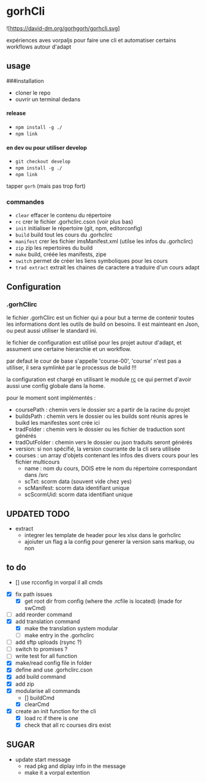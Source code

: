 # gorhCli

![https://david-dm.org/gorhgorh/gorhcli.svg]

expériences aves vorpaljs pour faire une cli et automatiser certains workflows autour d'adapt

## usage 

###installation

- cloner le repo
- ouvrir un terminal dedans

#### release

- ```npm install -g ./```
- ```npm link```


#### en dev ou pour utiliser develop

- ```git checkout develop```
- ```npm install -g ./```
- ```npm link```

tapper ```gorh``` (mais pas trop fort)

### commandes

- ```clear``` effacer le contenu du répertoire
- ```rc``` crer le fichier .gorhclirc.cson (voir plus bas)
- ```init``` initialiser le répertoire (git, npm, editorconfig)
- ```build``` build tout les cours du .gorhclirc
- ```manifest``` crer les fichier imsManifest.xml (utilse les infos du .gorhclirc)
- ```zip``` zip les repertoires du build
- ```make``` build, créée les manifests, zipe
- ```switch``` permet de créer les liens symboliques pour les cours
- ```trad extract``` extrait les chaines de caractere a traduire d'un cours adapt


## Configuration

### .gorhClirc

le fichier .gorhClirc est un fichier qui a pour but a terme de contenir toutes les informations dont les outils de build on besoins. 
Il est mainteant en Json, ou peut aussi utiliser le standard ini.

le fichier de configuration est utilisé pour les projet autour d'adapt, et assument une certaine hierarchie et un workflow.

par defaut le cour de base s'appelle 'course-00', 'course' n'est pas a utiliser, il sera symlinké par le processus de build !!!

la configuration est chargé en utilisant le module [rc](https://github.com/dominictarr/rc) ce qui permet d'avoir aussi une config globale dans la home.

pour le moment sont implémentés :

- coursePath : chemin vers le dossier src a partir de la racine du projet
- buildsPath : chemin vers le dossier ou les builds sont réunis apres le buikd les manifestes sont crée ici
- tradFolder : chemin vers le dossier ou les fichier de traduction sont générés
- tradOutFolder : chemin vers le dossier ou json traduits seront générés
- version: si non spécifié, la version courrante de la cli sera utilisée
- courses : un array d'objets contenant les infos des divers cours pour les fichier multicours
  - name : nom du cours, DOIS etre le nom du répertoire correspondant dans /src
  - scTxt: scorm data (souvent vide chez yes)
  - scManifest: scorm data identifiant unique
  - scScormUid: scorm data identifiant unique

## UPDATED TODO
- extract
  - integrer les template de header pour les xlsx dans le gorhclirc
  - ajoiuter un flag a la config pour generer la version sans markup, ou non


## to do

- [] use rcconfig in vorpal il all cmds
- [x] fix path issues
  - [x] get root dir from config (where the .rcfile is located) (made for swCmd)
- [ ] add reorder command
- [x] add translation command
  - [x] make the translation system modular
  - [ ] make entry in the .gorhclirc
- [ ] add sftp uploads (rsync ?)
- [ ] switch to promises ?
- [ ] write test for all function
- [x] make/read config file in folder
- [x] define and use .gorhclirc.cson
- [x] add build command
- [x] add zip
- [x] modularise all commands
  - [] buildCmd
  - [x] clearCmd
- [x] create an init function for the cli
  - [x] load rc if there is one
  - [x] check that all rc courses dirs exist

## SUGAR

- update start message
  - read pkg and diplay info in the message
  - make it a vorpal extention
